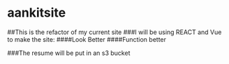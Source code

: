 # aankitsite

##This is the refactor of my current site
###I will be using REACT and Vue to make the site:
  ####Look Better
  ####Function better

###The resume will be put in an s3 bucket